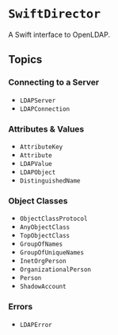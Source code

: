 # ``SwiftDirector``

A Swift interface to OpenLDAP.

## Topics

### Connecting to a Server

- ``LDAPServer``
- ``LDAPConnection``

### Attributes & Values

- ``AttributeKey``
- ``Attribute``
- ``LDAPValue``
- ``LDAPObject``
- ``DistinguishedName``

### Object Classes

- ``ObjectClassProtocol``
- ``AnyObjectClass``
- ``TopObjectClass``
- ``GroupOfNames``
- ``GroupOfUniqueNames``
- ``InetOrgPerson``
- ``OrganizationalPerson``
- ``Person``
- ``ShadowAccount``

### Errors

 - ``LDAPError``
